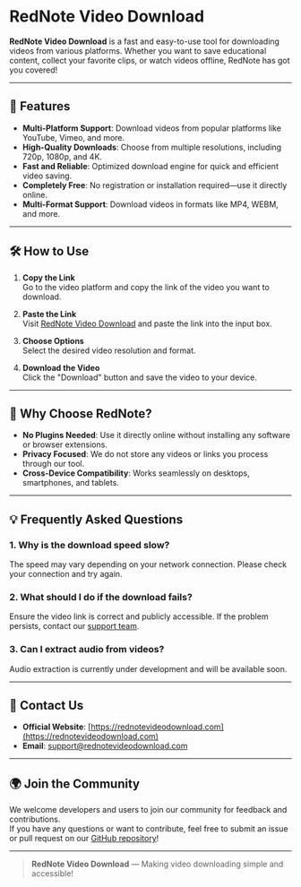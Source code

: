 # RedNote Video Download

**RedNote Video Download** is a fast and easy-to-use tool for downloading videos from various platforms. Whether you want to save educational content, collect your favorite clips, or watch videos offline, RedNote has got you covered!

---

## 🚀 Features

- **Multi-Platform Support**: Download videos from popular platforms like YouTube, Vimeo, and more.
- **High-Quality Downloads**: Choose from multiple resolutions, including 720p, 1080p, and 4K.
- **Fast and Reliable**: Optimized download engine for quick and efficient video saving.
- **Completely Free**: No registration or installation required—use it directly online.
- **Multi-Format Support**: Download videos in formats like MP4, WEBM, and more.

---

## 🛠️ How to Use

1. **Copy the Link**  
   Go to the video platform and copy the link of the video you want to download.

2. **Paste the Link**  
   Visit [RedNote Video Download](https://rednotevideodownload.com) and paste the link into the input box.

3. **Choose Options**  
   Select the desired video resolution and format.

4. **Download the Video**  
   Click the "Download" button and save the video to your device.

---

## 🌟 Why Choose RedNote?

- **No Plugins Needed**: Use it directly online without installing any software or browser extensions.
- **Privacy Focused**: We do not store any videos or links you process through our tool.
- **Cross-Device Compatibility**: Works seamlessly on desktops, smartphones, and tablets.

---

## 💡 Frequently Asked Questions

### 1. Why is the download speed slow?  
The speed may vary depending on your network connection. Please check your connection and try again.

### 2. What should I do if the download fails?  
Ensure the video link is correct and publicly accessible. If the problem persists, contact our [support team](mailto:support@rednotevideodownload.com).

### 3. Can I extract audio from videos?  
Audio extraction is currently under development and will be available soon.

---

## 📢 Contact Us

- **Official Website**: [https://rednotevideodownload.com](https://rednotevideodownload.com)  
- **Email**: [support@rednotevideodownload.com](mailto:support@rednotevideodownload.com)  

---

## 🌍 Join the Community

We welcome developers and users to join our community for feedback and contributions.  
If you have any questions or want to contribute, feel free to submit an issue or pull request on our [GitHub repository](https://github.com)!

---

> **RedNote Video Download** — Making video downloading simple and accessible!
